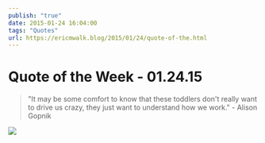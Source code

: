 ```yaml
---
publish: "true"
date: 2015-01-24 16:04:00
tags: "Quotes"
url: https://ericmwalk.blog/2015/01/24/quote-of-the.html
---
```


# Quote of the Week - 01.24.15

>"It may be some comfort to know that these toddlers don't really want to drive us crazy, they just want to understand how we work." - Alison Gopnik

![](https://ericmwalk.blog/uploads/2021/058dd80da4.jpg)
